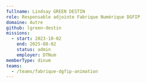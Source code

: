 ```yaml
---
fullname: Lindsay GREEN DESTIN
role: Responsable adjointe Fabrique Numérique DGFIP
domaine: Autre
github: lgreen-destin
missions:
  - start: 2023-10-02
    end: 2025-08-02
    status: admin
    employer: DTNum
memberType: dinum
teams:
  - /teams/fabrique-dgfip-animation
---
```

